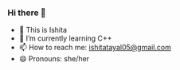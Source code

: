 ### Hi there 👋
- 👋 This is Ishita
- 🌱 I’m currently learning C++
- 📫 How to reach me: ishitatayal05@gmail.com
- 😄 Pronouns: she/her

<!--
**ishita-tayal/ishita-tayal** is a ✨ _special_ ✨ repository because its `README.md` (this file) appears on your GitHub profile.

Here are some ideas to get you started:

- 🌱 I’m currently learning C++ and Python
- 📫 How to reach me: ishitatayal05@gmail.com
- 😄 Pronouns: she/her
-->
